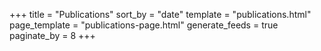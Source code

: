 +++
title = "Publications"
sort_by = "date"
template = "publications.html"
page_template = "publications-page.html"
generate_feeds = true
paginate_by = 8
+++
